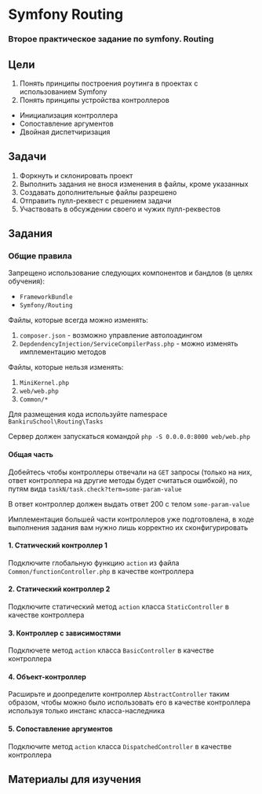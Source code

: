 # Symfony Routing

### Второе практическое задание по symfony. Routing

## Цели

1. Понять принципы построения роутинга в проектах с использованием Symfony
2. Понять принципы устройства контроллеров
  * Инициализация контроллера
  * Сопоставление аргументов
  * Двойная диспетчиризация

## Задачи

1. Форкнуть и склонировать проект
2. Выполнить задания не внося изменения в файлы, кроме указанных
3. Создавать дополнительные файлы разрешено
4. Отправить пулл-реквест с решением задачи
5. Участвовать в обсуждении своего и чужих пулл-реквестов

## Задания

### Общие правила

Запрещено использование следующих компонентов и бандлов (в целях обучения):
* `FrameworkBundle`
* `Symfony/Routing`

Файлы, которые всегда можно изменять:

1. `composer.json` - возможно управление автолоадингом
2. `DepdendencyInjection/ServiceCompilerPass.php` - можно изменять имплементацию методов

Файлы, которые нельзя изменять:

1. `MiniKernel.php`
2. `web/web.php`
3. `Common/*`

Для размещения кода используйте namespace `BankiruSchool\Routing\Tasks`

Сервер должен запускаться командой `php -S 0.0.0.0:8000 web/web.php`

#### Общая часть

Добейтесь чтобы контроллеры отвечали на `GET` запросы 
(только на них, ответ контроллера на другие методы будет считаться ошибкой), 
по путям вида `taskN/task.check?term=some-param-value`

В ответ контроллер должен выдать ответ 200 с телом `some-param-value`

Имплементация большей части контроллеров уже подготовлена, в ходе 
выполнения задания вам нужно лишь корректно их сконфигурировать

#### 1. Статический контроллер 1

Подключите глобальную функцию `action` из файла `Common/functionController.php` в качестве контроллера

#### 2. Статический контроллер 2

Подключите статический метод `action` класса `StaticController` в качестве контроллера

#### 3. Контроллер с зависимостями

Подключете метод `action` класса `BasicController` в качестве контроллера

#### 4. Объект-контроллер

Расширьте и доопределите контроллер `AbstractController` таким образом, чтобы
можно было использовать его в качестве контроллера используя только инстанс класса-наследника

#### 5. Сопоставление аргументов

Подключите метод `action` класса `DispatchedController` в качестве контроллера

## Материалы для изучения 
